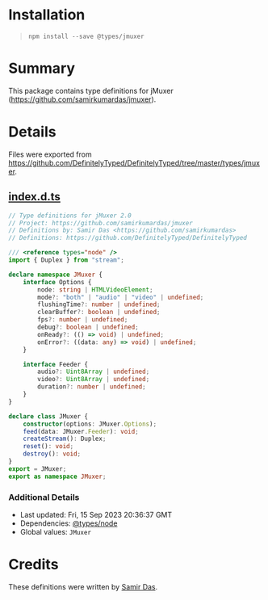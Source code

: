 # Installation
> `npm install --save @types/jmuxer`

# Summary
This package contains type definitions for jMuxer (https://github.com/samirkumardas/jmuxer).

# Details
Files were exported from https://github.com/DefinitelyTyped/DefinitelyTyped/tree/master/types/jmuxer.
## [index.d.ts](https://github.com/DefinitelyTyped/DefinitelyTyped/tree/master/types/jmuxer/index.d.ts)
````ts
// Type definitions for jMuxer 2.0
// Project: https://github.com/samirkumardas/jmuxer
// Definitions by: Samir Das <https://github.com/samirkumardas>
// Definitions: https://github.com/DefinitelyTyped/DefinitelyTyped

/// <reference types="node" />
import { Duplex } from "stream";

declare namespace JMuxer {
    interface Options {
        node: string | HTMLVideoElement;
        mode?: "both" | "audio" | "video" | undefined;
        flushingTime?: number | undefined;
        clearBuffer?: boolean | undefined;
        fps?: number | undefined;
        debug?: boolean | undefined;
        onReady?: (() => void) | undefined;
        onError?: ((data: any) => void) | undefined;
    }

    interface Feeder {
        audio?: Uint8Array | undefined;
        video?: Uint8Array | undefined;
        duration?: number | undefined;
    }
}

declare class JMuxer {
    constructor(options: JMuxer.Options);
    feed(data: JMuxer.Feeder): void;
    createStream(): Duplex;
    reset(): void;
    destroy(): void;
}
export = JMuxer;
export as namespace JMuxer;

````

### Additional Details
 * Last updated: Fri, 15 Sep 2023 20:36:37 GMT
 * Dependencies: [@types/node](https://npmjs.com/package/@types/node)
 * Global values: `JMuxer`

# Credits
These definitions were written by [Samir Das](https://github.com/samirkumardas).
